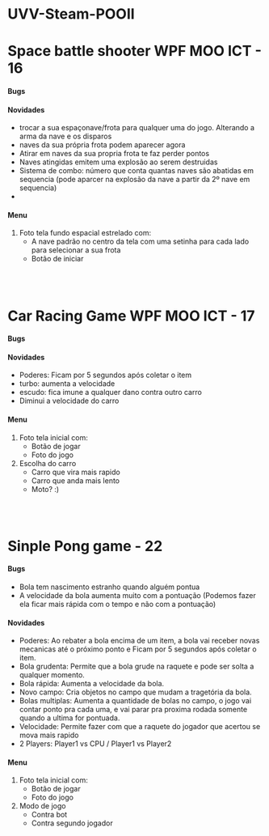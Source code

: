 # UVV-Steam-POOII


Space battle shooter WPF MOO ICT - 16
===

#### Bugs

#### Novidades
* trocar a sua espaçonave/frota para qualquer uma do jogo. Alterando a arma da nave e os disparos
* naves da sua própria frota podem aparecer agora
* Atirar em naves da sua propria frota te faz perder pontos
* Naves atingidas emitem uma explosão ao serem destruidas
* Sistema de combo: número que conta quantas naves são abatidas em sequencia (pode aparcer na explosão da nave a partir da 2º nave em sequencia)
* 

#### Menu
1. Foto tela fundo espacial estrelado com:
   * A nave padrão no centro da tela com uma setinha para cada lado para selecionar a sua frota
   * Botão de iniciar

<br><br>

Car Racing Game WPF MOO ICT - 17
===

#### Bugs

#### Novidades
* Poderes: Ficam por 5 segundos após coletar o item
*   turbo: aumenta a velocidade
*   escudo: fica imune a qualquer dano contra outro carro
*   Diminui a velocidade do carro


#### Menu
1. Foto tela inicial com:
   * Botão de jogar
   * Foto do jogo
2. Escolha do carro
   * Carro que  vira mais rapido
   * Carro que anda mais lento
   * Moto? :)

<br><br>

Sinple Pong game - 22
===

#### Bugs
* Bola tem nascimento estranho quando alguém pontua
* A velocidade da bola aumenta muito com a pontuação (Podemos fazer ela ficar mais rápida com o tempo e não com a pontuação)

#### Novidades
* Poderes: Ao rebater a bola encima de um item, a bola vai receber novas mecanicas até o próximo ponto e Ficam por 5 segundos após coletar o item.
* Bola grudenta: Permite que a bola grude na raquete e pode ser solta a qualquer momento.
* Bola rápida: Aumenta a velocidade da bola.
* Novo campo: Cria objetos no campo que mudam a tragetória da bola.
* Bolas multiplas: Aumenta a quantidade de bolas no campo, o jogo vai contar ponto pra cada uma, e vai parar pra proxima rodada somente quando a ultima for pontuada.
* Velocidade: Permite fazer com que a raquete do jogador que acertou se mova mais rapido
* 2 Players: Player1 vs CPU / Player1 vs Player2 

#### Menu
1. Foto tela inicial com:
   * Botão de jogar
   * Foto do jogo
2. Modo de jogo
   * Contra bot
   * Contra segundo jogador 
